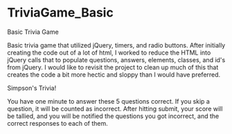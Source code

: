 # TriviaGame_Basic
Basic Trivia Game


Basic trivia game that utilized jQuery, timers, and radio buttons. After initially creating the code out of a lot of html, I worked
to reduce the HTML into jQuery calls that to populate questions, answers, elements, classes, and id's from jQuery. I would like to
revisit the project to clean up much of this that creates the code a bit more hectic and sloppy than I would have preferred.

Simpson's Trivia!

You have one minute to answer these 5 questions correct. If you skip a question, it will be counted as incorrect.
After hitting submit, your score will be tallied, and you will be notified the questions you got incorrect, and the
correct responses to each of them.